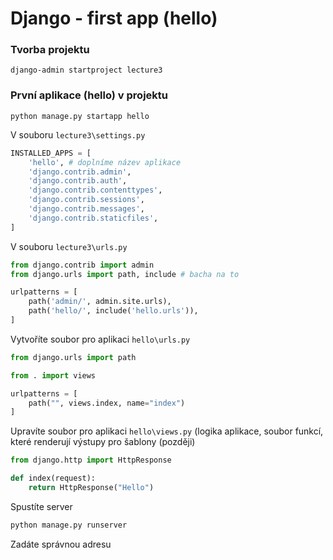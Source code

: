 # Django - first app (hello)

### Tvorba projektu

```
django-admin startproject lecture3
```

### První aplikace (hello) v projektu

```
python manage.py startapp hello
```

V souboru `lecture3\settings.py`

```python
INSTALLED_APPS = [
    'hello', # doplníme název aplikace
    'django.contrib.admin',
    'django.contrib.auth',
    'django.contrib.contenttypes',
    'django.contrib.sessions',
    'django.contrib.messages',
    'django.contrib.staticfiles',
]
```

V souboru `lecture3\urls.py`

```python
from django.contrib import admin
from django.urls import path, include # bacha na to

urlpatterns = [
    path('admin/', admin.site.urls),
    path('hello/', include('hello.urls')),
]
```

Vytvoříte soubor pro aplikaci `hello\urls.py`

```python
from django.urls import path 

from . import views

urlpatterns = [
    path("", views.index, name="index")
]
```

Upravíte soubor pro aplikaci `hello\views.py` (logika aplikace, soubor funkcí, které renderují výstupy pro šablony (později)

```python
from django.http import HttpResponse

def index(request):
    return HttpResponse("Hello")
```

Spustíte server

```python
python manage.py runserver
```

Zadáte správnou adresu
